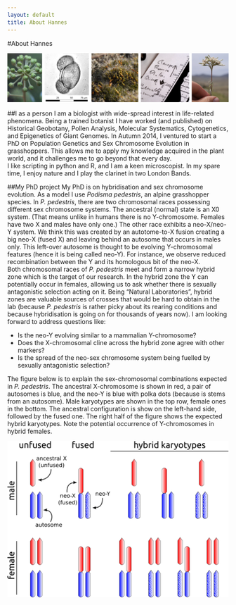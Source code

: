 ```yaml
---
layout: default
title: About Hannes
---
```



#About Hannes

![About](../img/about.jpg)

##I as a person
I am a biologist with wide-spread interest in life-related phenomena. Being a trained botanist I have worked (and published) on Historical Geobotany, Pollen Analysis, Molecular Systematics, Cytogenetics, and Epigenetics of Giant Genomes. In Autumn 2014, I ventured to start a PhD on Population Genetics and Sex Chromosome Evolution in grasshoppers. This allows me to apply my knowledge acquired in the plant world, and it challenges me to go beyond that every day.  
I like scripting in python and R, and I am a keen microscopist. In my spare time, I enjoy nature and I play the clarinet in two London Bands.

##My PhD project
My PhD is on hybridisation and sex chromosome evolution. As a model I use *Podisma pedestris*, an alpine grasshopper species. In *P. pedestris*, there are two chromosomal races possessing different sex chromosome systems. The ancestral (normal) state is an X0 system. (That means unlike in humans there is no Y-chromosome. Females have two X and males have only one.) The other race exhibits a neo-X/neo-Y system. We think this was created by an autotome-to-X fusion creating a big neo-X (fused X) and leaving behind an autosome that occurs in males only. This left-over autosome is thought to be evolving Y-chromosomal features (hence it is being called neo-Y). For instance, we observe reduced recombination between the Y and its homologous bit of the neo-X.  
Both chromosomal races of *P. pedestris* meet and form a narrow hybrid zone which is the target of our research. In the hybrid zone the Y can potentially occur in females, allowing us to ask whether there is sexually antagonistic selection acting on it. Being “Natural Laboratories”, hybrid zones are valuable sources of crosses that would be hard to obtain in the lab (because *P. pedestris* is rather picky about its rearing conditions and because hybridisation is going on for thousands of years now). I am looking forward to address questions like:

* Is the neo-Y evolving similar to a mammalian Y-chromosome?
* Does the X-chromosomal cline across the hybrid zone agree with other markers?
* Is the spread of the neo-sex chromosome system being fuelled by sexually antagonistic selection?

The figure below is to explain the sex-chromosomal combinations expected in *P. pedestris*. The ancestral X-chromosome is shown in red, a pair of autosomes is blue, and the neo-Y is blue with polka dots (because is stems from an autosome). Male karyotypes are shown in the top row, female ones in the bottom. The ancestral configuration is show on the left-hand side, followed by the fused one. The right half of the figure shows the expected hybrid karyotypes. Note the potential occurrence of Y-chromosomes in hybrid females.

![chromosomes](../img/sex_chrs_drawing.png)
